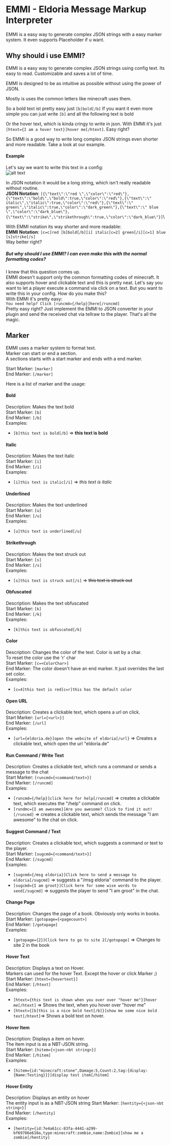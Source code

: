 # EMMI - Eldoria Message Markup Interpreter
EMMI is a easy way to generate complex JSON strings with a easy marker system. It even supports Placeholder if u want.

## Why should i use EMMI?
EMMI is a easy way to generate complex JSON strings using config text. Its easy to read. Customizable and saves a lot of time.

EMMI is designed to be as intuitive as possible without using the power of JSON.

Mostly is uses the common letters like minecraft uses them.

So a bold text ist pretty easy just `[b]bold[/b]` If you want it even more simple you can just write `[b]` and all the following text is bold

Or the hover text, which is kinda cringy to write in json. With EMMI it's just `[htext={I am a hover text}]hover me[/htext]`. Easy right?

So EMMI is a good way to write long complex JSON strings even shorter and more readable. Take a look at our example.


#### Example
Let's say we want to write this text in a config:\
![alt text](https://cdn.discordapp.com/attachments/484383037178642442/573273908849934368/unknown.png "")

In JSON notation it would be a long string, which isn't really readable without routine.\
**JSON Notation**: `[{\"text\":\"red \",\"color\":\"red\"},{\"text\":\"bold\",\"bold\":true,\"color\":\"red\"},{\"text\":\" italic\",\"italic\":true,\"color\":\"red\"},{\"text\":\" green\",\"italic\":true,\"color\":\"dark_green\"},{\"text\":\" blue \",\"color\":\"dark_blue\"},{\"text\":\"strike\",\"strikethrough\":true,\"color\":\"dark_blue\"}]`\

With EMMI notation its way shorter and more readable:\
**EMMI Notation**: `[c=c]red [b]bold[/b][i] italic[c=2] green[/i][c=1] blue [s]strike[/s]`\
Way better right?

##### But why should I use EMMI? I can even make this with the normal formatting codes?
I knew that this question comes up.\
EMMI doesn't support only the common formatting codes of minecraft. It also supports hover and clickable text and this is pretty neat.
Let's say you want to let a player execute a command via click on a text. But you want to write this in your config. How do you make this?\
With EMMI it's pretty easy:\
`You need help? Click [runcmd={/help}]here[/runcmd]`\
Pretty easy right? Just implement the EMMI to JSON converter in your plugin and send the received chat via tellraw to the player. That's all the magic.

## Marker
EMMI uses a marker system to format text. \
Marker can start or end a section.\
A sections starts with a start marker and ends with a end marker.

Start Marker: `[marker]`\
End Marker: `[/marker]`

Here is a list of marker and the usage:

#### Bold
Description: Makes the text bold\
Start Marker: `[b]`\
End Marker: `[/b]`\
Examples:
* `[b]this text is bold[/b]` =>  **this text is bold**

#### Italic
Description: Makes the text italic\
Start Marker: `[i]`\
End Marker: `[/i]`\
Examples:
* `[i]this text is italic[/i]` => _this text is italic_

#### Underlined
Description: Makes the text underlined\
Start Marker: `[u]`\
End Marker: `[/u]`\
Examples:
* `[u]this text is underlined[/u]`

#### Strikethrough
Description: Makes the text struck out\
Start Marker: `[s]`\
End Marker: `[/s]`\
Examples:
* `[s]this text is struck out[/s]` => ~~this text is struck out~~

#### Obfuscated
Description: Makes the text obfuscated\
Start Marker: `[k]`\
End Marker: `[/k]`\
Examples:
* `[k]this text is obfuscated[/k]`

#### Color
Description: Changes the color of the text. Color is set by a char.\
To reset the color use the 'r' char\
Start Marker: `[c=<ColorChar>]`\
End Marker: The color doesn't have an end marker. It just overrides the last set color.\
Examples:
* `[c=4]this text is red[c=r]this has the default color`

#### Open URL
Description: Creates a clickable text, which opens a url on click.\
Start Marker: `[url={<url>}]`\
End Marker: `[/url]`\
Examples:
* `[url={eldoria.de}]open the website of eldoria[/url}` => Creates a clickable text, which open the url "eldoria.de"


#### Run Command / Write Text
Description: Creates a clickable text, which runs a command or sends a message to the chat\
Start Marker: `[runcmd={<command/text>}]`\
End Marker: `[/runcmd]`\
Examples:
* `[runcmd={/help}]click here for help[/runcmd]` => creates a clickable text, which executes the "/help" command on click.
* `[rundmc={I am awesome}]Are you awesome? Click to find it out![/runcmd]` => creates a clickable text, which sends the message "I am awesome" to the chat on click.

#### Suggest Command / Text
Description: Creates a clickable text, which suggests a command or text to the player. \
Start Marker: `[sugcmd={<command/text>}]`\
End Marker: `[/sugcmd]`\
Examples:
* `[sugcmd={/msg eldoria}]Click here to send a message to eldoria[/sugcmd]` => suggests a "/msg eldoria" command to the player.
* `[sugcmd={I am groot}]Click here for some wise words to send[/sugcmd]` => suggests the player to send "I am groot" in the chat.

#### Change Page
Description: Changes the page of a book. Obviously only works in books.\
Start Marker: `[gotopage={<pagecount>]`\
End Marker: `[/gotopage]`\
Examples:
* `[gotopage={2}]Click here to go to site 2[/gotopage]` => Changes to site 2 in the book

#### Hover Text
Description: Displays a text on Hover.\
Markers can used for the hover Text. Except the hover or click Marker ;)\
Start Marker: `[htext={hovertext}]`\
End Marker: `[/htext]`\
Examples:
* `[htext={this text is shown when you over over "hover me"}]hover me[/htext]` => Shows the text, when you hover over "hover me"
* `[htext={[b]this is a nice bold text[/b]}]show me some nice bold text[/htext]`=> Shows a bold text on hover.

#### Hover Item
Description: Displays a item on hover.\
The Item input is as a NBT-JSON string.\
Start Marker: `[hitem={<json-nbt string>}]`\
End Marker: `[/hitem]`\
Examples:
* `[hitem={id:"minecraft:stone",Damage:5,Count:2,tag:{display:{Name:Testing}}}]display test item[/hitem]`

#### Hover Entity
Description: Displays an entity on hover\
The entity input is as a NBT-JSON string
Start Marker: `[hentity={<json-nbt string>}]`\
End Marker: `[/hentity]`\
Examples:
* `[hentity={id:7e4a61cc-83fa-4441-a299-bf69786e610a,type:minecraft:zombie,name:Zombie}]show me a zombie[/hentity]`
